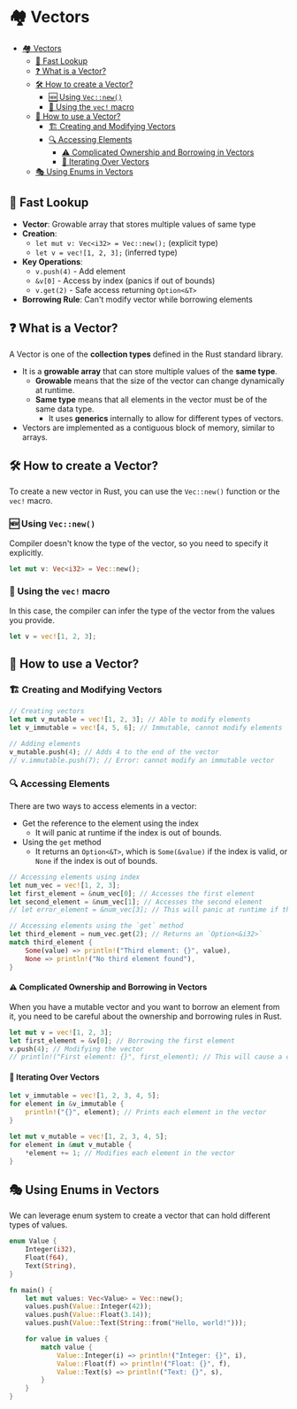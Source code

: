 # 🏘️ Vectors

- [🏘️ Vectors](#️-vectors)
  - [👀 Fast Lookup](#-fast-lookup)
  - [❓ What is a Vector?](#-what-is-a-vector)
  - [🛠️ How to create a Vector?](#️-how-to-create-a-vector)
    - [🆕 Using `Vec::new()`](#-using-vecnew)
    - [🎯 Using the `vec!` macro](#-using-the-vec-macro)
  - [📝 How to use a Vector?](#-how-to-use-a-vector)
    - [🏗️ Creating and Modifying Vectors](#️-creating-and-modifying-vectors)
    - [🔍 Accessing Elements](#-accessing-elements)
      - [⚠️ Complicated Ownership and Borrowing in Vectors](#️-complicated-ownership-and-borrowing-in-vectors)
      - [🔄 Iterating Over Vectors](#-iterating-over-vectors)
  - [🎭 Using Enums in Vectors](#-using-enums-in-vectors)

## 👀 Fast Lookup

- **Vector**: Growable array that stores multiple values of same type
- **Creation**:
  - `let mut v: Vec<i32> = Vec::new();` (explicit type)
  - `let v = vec![1, 2, 3];` (inferred type)
- **Key Operations**:
  - `v.push(4)` - Add element
  - `&v[0]` - Access by index (panics if out of bounds)
  - `v.get(2)` - Safe access returning `Option<&T>`
- **Borrowing Rule**: Can't modify vector while borrowing elements

## ❓ What is a Vector?

A Vector is one of the **collection types** defined in the Rust standard library.

- It is a **growable array** that can store multiple values of the **same type**.
  - **Growable** means that the size of the vector can change dynamically at runtime.
  - **Same type** means that all elements in the vector must be of the same data type.
    - It uses **generics** internally to allow for different types of vectors.
- Vectors are implemented as a contiguous block of memory, similar to arrays.

## 🛠️ How to create a Vector?

To create a new vector in Rust, you can use the `Vec::new()` function or the `vec!` macro.

### 🆕 Using `Vec::new()`

Compiler doesn't know the type of the vector, so you need to specify it explicitly.

```rust
let mut v: Vec<i32> = Vec::new();
```

### 🎯 Using the `vec!` macro

In this case, the compiler can infer the type of the vector from the values you provide.

```rust
let v = vec![1, 2, 3];
```

## 📝 How to use a Vector?

### 🏗️ Creating and Modifying Vectors

```rust
// Creating vectors
let mut v_mutable = vec![1, 2, 3]; // Able to modify elements
let v_immutable = vec![4, 5, 6]; // Immutable, cannot modify elements

// Adding elements
v_mutable.push(4); // Adds 4 to the end of the vector
// v.immutable.push(7); // Error: cannot modify an immutable vector
```

### 🔍 Accessing Elements

There are two ways to access elements in a vector:

- Get the reference to the element using the index
  - It will panic at runtime if the index is out of bounds.
- Using the `get` method
  - It returns an `Option<&T>`, which is `Some(&value)` if the index is valid, or `None` if the index is out of bounds.

```rust
// Accessing elements using index
let num_vec = vec![1, 2, 3];
let first_element = &num_vec[0]; // Accesses the first element
let second_element = &num_vec[1]; // Accesses the second element
// let error_element = &num_vec[3]; // This will panic at runtime if the index is out of bounds

// Accessing elements using the `get` method
let third_element = num_vec.get(2); // Returns an `Option<&i32>`
match third_element {
    Some(value) => println!("Third element: {}", value),
    None => println!("No third element found"),
}
```

#### ⚠️ Complicated Ownership and Borrowing in Vectors

When you have a mutable vector and you want to borrow an element from it, you need to be careful about the ownership and borrowing rules in Rust.

```rust
let mut v = vec![1, 2, 3];
let first_element = &v[0]; // Borrowing the first element
v.push(4); // Modifying the vector
// println!("First element: {}", first_element); // This will cause a compile-time error because the vector was modified after borrowing
```

#### 🔄 Iterating Over Vectors

```rust
let v_immutable = vec![1, 2, 3, 4, 5];
for element in &v_immutable {
    println!("{}", element); // Prints each element in the vector
}

let mut v_mutable = vec![1, 2, 3, 4, 5];
for element in &mut v_mutable {
    *element += 1; // Modifies each element in the vector
}
```

## 🎭 Using Enums in Vectors

We can leverage enum system to create a vector that can hold different types of values.

```rust
enum Value {
    Integer(i32),
    Float(f64),
    Text(String),
}

fn main() {
    let mut values: Vec<Value> = Vec::new();
    values.push(Value::Integer(42));
    values.push(Value::Float(3.14));
    values.push(Value::Text(String::from("Hello, world!")));

    for value in values {
        match value {
            Value::Integer(i) => println!("Integer: {}", i),
            Value::Float(f) => println!("Float: {}", f),
            Value::Text(s) => println!("Text: {}", s),
        }
    }
}
